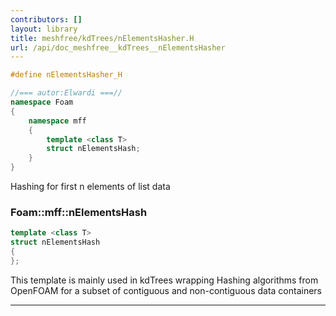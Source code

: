 ```yaml
---
contributors: []
layout: library
title: meshfree/kdTrees/nElementsHasher.H
url: /api/doc_meshfree__kdTrees__nElementsHasher
---
```




``` cpp
#define nElementsHasher_H

//=== autor:Elwardi ===//
namespace Foam
{
    namespace mff
    {
        template <class T>
        struct nElementsHash;
    }
}
```

Hashing for first n elements of list data

<a style="visibility: hidden;" id="standardese-foam__mff__nelementshash" href="#standardese-foam__mff__nelementshash"></a>
### Foam::mff::nElementsHash

``` cpp
template <class T>
struct nElementsHash
{
};
```

This template is mainly used in kdTrees wrapping Hashing algorithms from OpenFOAM for a subset of contiguous and non-contiguous data containers

-----
